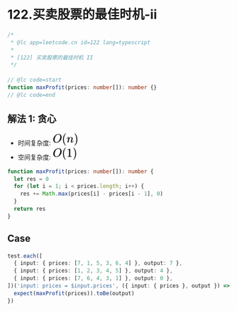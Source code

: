 # 122.买卖股票的最佳时机-ii

```ts
/*
 * @lc app=leetcode.cn id=122 lang=typescript
 *
 * [122] 买卖股票的最佳时机 II
 */

// @lc code=start
function maxProfit(prices: number[]): number {}
// @lc code=end
```

## 解法 1: 贪心

- 时间复杂度: <!-- $O(n)$ --> <img style="transform: translateY(0.1em); background: white;" src="./svg/o-n.svg" alt="O(n)">
- 空间复杂度: <!-- $O(1)$ --> <img style="transform: translateY(0.1em); background: white;" src="./svg/o-1.svg" alt="O(1)">

```ts
function maxProfit(prices: number[]): number {
  let res = 0
  for (let i = 1; i < prices.length; i++) {
    res += Math.max(prices[i] - prices[i - 1], 0)
  }
  return res
}
```

## Case

```ts
test.each([
  { input: { prices: [7, 1, 5, 3, 6, 4] }, output: 7 },
  { input: { prices: [1, 2, 3, 4, 5] }, output: 4 },
  { input: { prices: [7, 6, 4, 3, 1] }, output: 0 },
])('input: prices = $input.prices', ({ input: { prices }, output }) => {
  expect(maxProfit(prices)).toBe(output)
})
```
